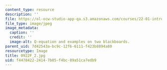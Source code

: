 ```yaml
---
content_type: resource
description: ''
file: https://ol-ocw-studio-app-qa.s3.amazonaws.com/courses/22-01-introduction-to-nuclear-engineering-and-ionizing-radiation-fall-2016/f447842224147b05f4bc89a51ca7edb9_0922F_2.jpg
file_type: image/jpeg
image_metadata:
  caption: ''
  credit: ''
  image-alt: Q-equation and examples on two blackboards.
parent_uid: 7d42543a-bc9c-12f6-6111-f423b8894a80
resourcetype: Image
title: 0922F_2.jpg
uid: f4478422-2414-7b05-f4bc-89a51ca7edb9
---
```

